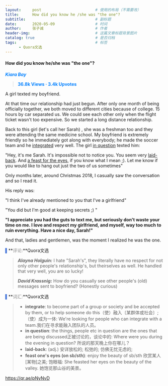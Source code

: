 ```yaml
---
layout:     post                        # 使用的布局（不需要改）
title:      How did you know he /she was "the one"?                	
subtitle:                               # 副标题
date:       2020-05-09                  # 时间
author:     张子诚                       # 作者
header-img:                             # 这篇文章标题背景图片
catalog: true                           # 是否归档
tags:                                   # 标签
      - Quora文选
---
```


#### **How did you know he/she was "the one"?**

<span style="color: rgb(0, 128, 255);">***Kiara Bay***</span>

> **<span style="color: rgb(0, 128, 255);">36.8k Views · 3.4k Upvotes
> </span>**

A girl texted my boyfriend.

At that time our relationship had just begun. After only one month of being officially together, we both moved to different cities because of college. 15 hours by car separated us. We could see each other only when the flight ticket wasn't too expensive. So we started a long distance relationship.

Back to this girl (let's call her Sarah) , she was a freshman too and they were attending the same medicine school. My boyfriend is extremely friendly so he immediately got along with everybody; he made the soccer team and he <u>integrated</u> very well. The girl <u>in question</u> texted him:

"Hey, it's me Sarah. It's impossible not to notice you. You seem very <u>laid-back</u>. And <u>a feast for the eyes</u>, if you know what I mean ;). Let me know if you would like to hang out just the two of us sometimes"

Only months later, around Christmas 2018, I casually saw the conversation and so I read it.

His reply was:

"I think I've already mentioned to you that I've a girlfriend"

"You did but I'm good at keeping secrets ;) "

**"I appreciate you had the guts to text me, but seriously don't waste your time on me. I love and respect my girlfriend, and myself, way too much to ruin everything. Have a nice day, Sarah!"**

And that, ladies and gentlemen, was the moment I realized he was the one.

<span style="color: rgb(70, 118, 217);">▌</span>**<span style="color: rgb(136, 136, 136);">评论:</span>**Quora文选

> ***Alayna Holguin:***
> I hate "Sarah's", they literally have no respect for not only other people's relationship's, but theirselves as well. He handled that very well, you are so lucky!
>
> ***David Krassnig:***
> How do you casually see other people's (old) messages sent to boyfriend? (Honestly curious)



<span style="color: rgb(70, 118, 217);">▌</span>**<span style="color: rgb(136, 136, 136);">词汇:</span>**Quora文选

> - **integrate**: to become part of a group or society and be accepted by them, or to help someone do this（使）融入〔某群体或社会〕;（使）成为一体: We're looking for people who can integrate with a team.我们在寻求能融入团队的人员。
> - **in question**: the things, people etc in question are the ones that are being discussed正被讨论的，谈论中的: Where were you during the evening in question? 所说的那天晚上你在哪儿？
> - **laid-back**: (adj.) 安详放松的; 松弛的; 仿佛无忧无虑的; 
> - **feast one's eyes (on sb/sth)**: enjoy the beauty of sb/sth 欣赏某人[某物]之美; 饱眼福: She feasted her eyes on the beauty of the valley. 她饱览那山谷的美景。

https://qr.ae/pNyNvD

